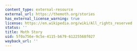 ```yaml
---
content_type: external-resource
external_url: https://themoth.org/stories
has_external_license_warning: true
license: https://en.wikipedia.org/wiki/All_rights_reserved
status: ''
title: Moth Story
uid: 5f0a756e-9c5e-4115-b679-61225568f027
wayback_url: ''
---
```

